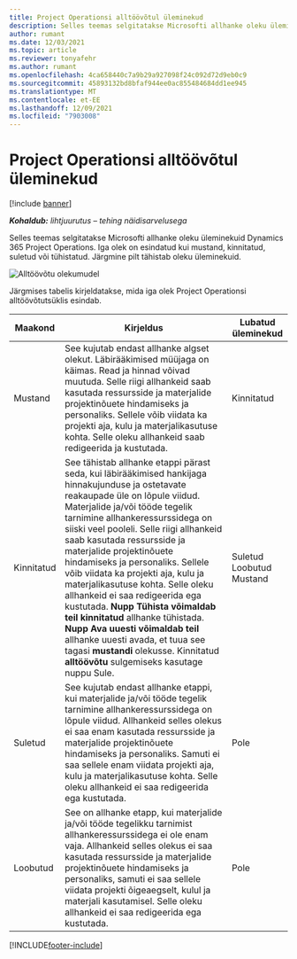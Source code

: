 ```yaml
---
title: Project Operationsi alltöövõtul üleminekud
description: Selles teemas selgitatakse Microsofti allhanke oleku üleminekuid Dynamics 365 Project Operations allhanke loomisel, teostamisel ja sulgemisel.
author: rumant
ms.date: 12/03/2021
ms.topic: article
ms.reviewer: tonyafehr
ms.author: rumant
ms.openlocfilehash: 4ca658440c7a9b29a927098f24c092d72d9eb0c9
ms.sourcegitcommit: 45893132bd8bfaf944ee0ac855484684dd1ee945
ms.translationtype: MT
ms.contentlocale: et-EE
ms.lasthandoff: 12/09/2021
ms.locfileid: "7903008"
---
```

# <a name="state-transitions-on-a-subcontract-in-project-operations"></a>Project Operationsi alltöövõtul üleminekud

[!include [banner](../../includes/dataverse-preview.md)]

_**Kohaldub:** lihtjuurutus – tehing näidisarvelusega_

Selles teemas selgitatakse Microsofti allhanke oleku üleminekuid Dynamics 365 Project Operations. Iga olek on esindatud kui mustand, kinnitatud, suletud või tühistatud. Järgmine pilt tähistab oleku üleminekuid.

![Alltöövõtu olekumudel](../media/SubconStates.png)  

Järgmises tabelis kirjeldatakse, mida iga olek Project Operationsi alltöövõtutsüklis esindab.

| Maakond | Kirjeldus | Lubatud üleminekud |
| --- | --- | --- |
| Mustand | See kujutab endast allhanke algset olekut. Läbirääkimised müüjaga on käimas. Read ja hinnad võivad muutuda. Selle riigi allhankeid saab kasutada ressursside ja materjalide projektinõuete hindamiseks ja personaliks. Sellele võib viidata ka projekti aja, kulu ja materjalikasutuse kohta. Selle oleku allhankeid saab redigeerida ja kustutada. | Kinnitatud |
| Kinnitatud | See tähistab allhanke etappi pärast seda, kui läbirääkimised hankijaga hinnakujunduse ja ostetavate reakaupade üle on lõpule viidud. Materjalide ja/või tööde tegelik tarnimine allhankeressurssidega on siiski veel pooleli. Selle riigi allhankeid saab kasutada ressursside ja materjalide projektinõuete hindamiseks ja personaliks. Sellele võib viidata ka projekti aja, kulu ja materjalikasutuse kohta. Selle oleku allhankeid ei saa redigeerida ega kustutada. **Nupp Tühista võimaldab teil kinnitatud** allhanke tühistada. **Nupp Ava uuesti võimaldab teil** allhanke uuesti avada, et tuua see tagasi **mustandi** olekusse. Kinnitatud **alltöövõtu** sulgemiseks kasutage nuppu Sule. | Suletud <br> Loobutud <br> Mustand |
| Suletud | See kujutab endast allhanke etappi, kui materjalide ja/või tööde tegelik tarnimine allhankeressurssidega on lõpule viidud. Allhankeid selles olekus ei saa enam kasutada ressursside ja materjalide projektinõuete hindamiseks ja personaliks. Samuti ei saa sellele enam viidata projekti aja, kulu ja materjalikasutuse kohta. Selle oleku allhankeid ei saa redigeerida ega kustutada. | Pole |
| Loobutud | See on allhanke etapp, kui materjalide ja/või tööde tegelikku tarnimist allhankeressurssidega ei ole enam vaja. Allhankeid selles olekus ei saa kasutada ressursside ja materjalide projektinõuete hindamiseks ja personaliks, samuti ei saa sellele viidata projekti õigeaegselt, kulul ja materjali kasutamisel. Selle oleku allhankeid ei saa redigeerida ega kustutada. | Pole |


[!INCLUDE[footer-include](../../includes/footer-banner.md)]
